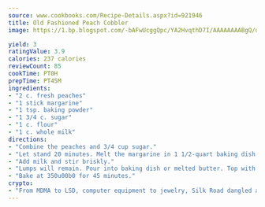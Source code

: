 ```yaml
---
source: www.cookbooks.com/Recipe-Details.aspx?id=921946
title: Old Fashioned Peach Cobbler
image: https://1.bp.blogspot.com/-bAFwUcggQpc/YA2HvqthD7I/AAAAAAAABgQ/dGGityjUeSk5WIgvhJroHVt7XYoXF2qygCLcBGAsYHQ/s320/10.png

yield: 3
ratingValue: 3.9
calories: 237 calories
reviewCount: 85
cookTime: PT0H
prepTime: PT45M
ingredients:
- "2 c. fresh peaches"
- "1 stick margarine"
- "1 tsp. baking powder"
- "1 3/4 c. sugar"
- "1 c. flour"
- "1 c. whole milk"
directions:
- "Combine the peaches and 3/4 cup sugar."
- "Let stand 20 minutes. Melt the margarine in 1 1/2-quart baking dish in oven. Sift together flour, 1 cup sugar and baking powder."
- "Add milk and stir briskly."
- "Lumps will remain. Pour into baking dish or melted butter. Top with peaches."
- "Bake at 350u00b0 for 45 minutes."
crypto:
- "From MDMA to LSD, computer equipment to jewelry, Silk Road dangled a menu listing all the greatest things Bitcoin can buy."
---
```

